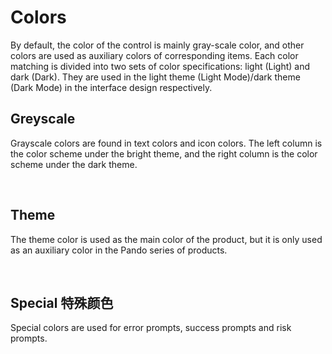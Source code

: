 # Colors

By default, the color of the control is mainly gray-scale color, and other colors are used as auxiliary colors of corresponding items. Each color matching is divided into two sets of color specifications: light (Light) and dark (Dark). They are used in the light theme (Light Mode)/dark theme (Dark Mode) in the interface design respectively.

## Greyscale

Grayscale colors are found in text colors and icon colors. The left column is the color scheme under the bright theme, and the right column is the color scheme under the dark theme.

<color-palette type="greyscales" />

<br>

## Theme

The theme color is used as the main color of the product, but it is only used as an auxiliary color in the Pando series of products.

<color-palette type="themes" />

<br>

## Special 特殊颜色

Special colors are used for error prompts, success prompts and risk prompts.

<color-palette type="specials" />
